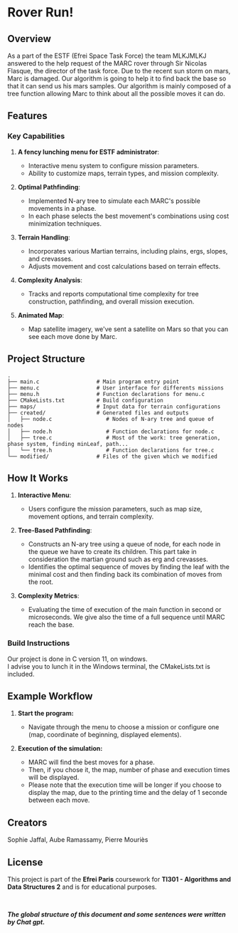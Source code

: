 # Rover Run!
## Overview
As a part of the ESTF (Efrei Space Task Force) the team MLKJMLKJ answered to the help request of the MARC rover through Sir Nicolas Flasque, the director of the task force.
Due to the recent sun storm on mars, Marc is damaged. Our algorithm is going to help it to find back the base so that it can send us his mars samples.
Our algorithm is mainly composed of a tree function allowing Marc to think about all the possible moves it can do.
## Features

### Key Capabilities
1. **A fency lunching menu for ESTF administrator**:
    - Interactive menu system to configure mission parameters.
    - Ability to customize maps, terrain types, and mission complexity.

2. **Optimal Pathfinding**:
    - Implemented N-ary tree to simulate each MARC's possible movements in a phase.
    - In each phase selects the best movement's combinations using cost minimization techniques.

3. **Terrain Handling**:
    - Incorporates various Martian terrains, including plains, ergs, slopes, and crevasses.
    - Adjusts movement and cost calculations based on terrain effects.

4. **Complexity Analysis**:
    - Tracks and reports computational time complexity for tree construction, pathfinding, and overall mission execution.
      
5. **Animated Map**:
    - Map satellite imagery, we've sent a satellite on Mars so that you can see each move done by Marc.

## Project Structure
```plaintext
.
├── main.c                  # Main program entry point
├── menu.c                  # User interface for differents missions
├── menu.h                  # Function declarations for menu.c
├── CMakeLists.txt          # Build configuration
├── maps/                   # Input data for terrain configurations
├── created/                # Generated files and outputs
│   ├── node.c                 # Nodes of N-ary tree and queue of nodes
│   ├── node.h                 # Function declarations for node.c
│   ├── tree.c                 # Most of the work: tree generation, phase system, finding minLeaf, path...
│   └── tree.h                 # Function declarations for tree.c
└── modified/               # Files of the given which we modified
```

## How It Works

1. **Interactive Menu**:
    - Users configure the mission parameters, such as map size, movement options, and terrain complexity.

2. **Tree-Based Pathfinding**:
    - Constructs an N-ary tree using a queue of node, for each node in the queue we have to create its children. This part take in consideration the martian ground such as erg and crevasses.
    - Identifies the optimal sequence of moves by finding the leaf with the minimal cost and then finding back its combination of moves from the root.

3. **Complexity Metrics**:
    - Evaluating the time of execution of the main function in second or microseconds. We give also the time of a full sequence until MARC reach the base.


### Build Instructions
Our project is done in C version 11, on windows.<br>
I advise you to lunch it in the Windows terminal, the CMakeLists.txt is included.

## Example Workflow
1. **Start the program:**
    - Navigate through the menu to choose a mission or configure one (map, coordinate of beginning, displayed elements).

2. **Execution of the simulation:**
    - MARC will find the best moves for a phase.
    - Then, if you chose it, the map, number of phase and execution times will be displayed.
    - Please note that the execution time will be longer if you choose to display the map, due to the printing time and the delay of 1 seconde between each move.



## Creators
Sophie Jaffal, Aube Ramassamy, Pierre Mouriès
## License
This project is part of the **Efrei Paris** coursework for **TI301 - Algorithms and Data Structures 2** and is for educational purposes.



<br>

***The global structure of this document and some sentences were written by Chat gpt.*** 
